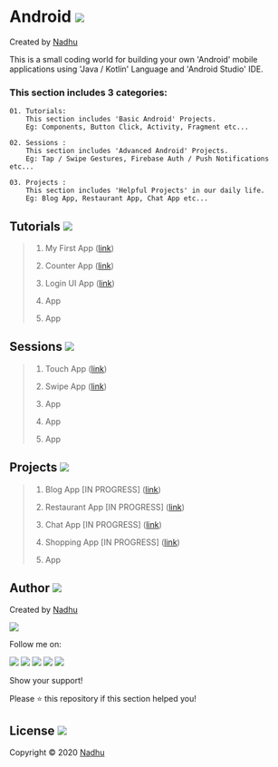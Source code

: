 # Android [<img src="https://github.com/iamnadhu/n14-icons/blob/master/android-icon.png">](https://github.com/iamnadhu/n14-android)
Created by [Nadhu](https://github.com/iamnadhu)

This is a small coding world for building your own 'Android' mobile applications using 'Java / Kotlin' Language and 'Android Studio' IDE.


### This section includes 3 categories:
```
01. Tutorials: 
    This section includes 'Basic Android' Projects. 
    Eg: Components, Button Click, Activity, Fragment etc...
    
02. Sessions : 
    This section includes 'Advanced Android' Projects. 
    Eg: Tap / Swipe Gestures, Firebase Auth / Push Notifications etc...

03. Projects : 
    This section includes 'Helpful Projects' in our daily life. 
    Eg: Blog App, Restaurant App, Chat App etc...
```


## Tutorials [<img src="https://github.com/iamnadhu/n14-icons/blob/master/tutorials-icon.png">](https://github.com/iamnadhu/n14-android)

> 01. My First App ([link](https://github.com/iamnadhu/n14-android/tree/master/Tutorials/My%20First%20App))
>
> 02. Counter App ([link](https://github.com/iamnadhu/n14-android/tree/master/Tutorials/Counter%20App))
>
> 03. Login UI App ([link](https://github.com/iamnadhu/n14-android/tree/master/Tutorials/Login%20UI%20App))
>
> 04. App
>
> 05. App


## Sessions [<img src="https://github.com/iamnadhu/n14-icons/blob/master/sessions-icon.png">](https://github.com/iamnadhu/n14-android)

> 01. Touch App ([link](https://github.com/iamnadhu/n14-android/tree/master/Sessions/Touch%20App))
>
> 02. Swipe App ([link](https://github.com/iamnadhu/n14-android/tree/master/Sessions/Swipe%20App))
>
> 03. App
>
> 04. App
>
> 05. App


## Projects [<img src="https://github.com/iamnadhu/n14-icons/blob/master/projects-icon.png">](https://github.com/iamnadhu/n14-android)

> 01. Blog App [IN PROGRESS] ([link](https://github.com/iamnadhu/n14-android/tree/master/Projects/Blog%20App))
>
> 02. Restaurant App [IN PROGRESS] ([link](https://github.com/iamnadhu/n14-android/tree/master/Projects/Restaurant%20App))
>
> 03. Chat App [IN PROGRESS] ([link](https://github.com/iamnadhu/n14-android/tree/master/Projects/Chat%20App))
>
> 04. Shopping App [IN PROGRESS] ([link](https://github.com/iamnadhu/n14-android/tree/master/Projects/Shopping%20App))
>
> 05. App


## Author [<img src="https://github.com/iamnadhu/n14-icons/blob/master/auther-icon.png">](https://github.com/iamnadhu)
Created by [Nadhu](https://github.com/iamnadhu)

[<img src="https://github.com/iamnadhu/n14-icons/blob/master/nadhu-pic.jpg">](https://github.com/iamnadhu)

Follow me on: 

[<img src="https://github.com/iamnadhu/n14-icons/blob/master/instagram-icon.png">](https://www.instagram.com/iamnadhu/)
[<img src="https://github.com/iamnadhu/n14-icons/blob/master/whatsapp-icon.png">](https://api.whatsapp.com/send?phone=917293451396&lang=en)
[<img src="https://github.com/iamnadhu/n14-icons/blob/master/facebook-icon.png">](https://www.facebook.com/iamnadhu/)
[<img src="https://github.com/iamnadhu/n14-icons/blob/master/linkedin-icon.png">](https://www.linkedin.com/in/iamnadhu/)
[<img src="https://github.com/iamnadhu/n14-icons/blob/master/telegram-icon.png">](https://t.me/iamnadhu)

Show your support!

Please ⭐️   this repository if this section helped you!


## License [<img src="https://github.com/iamnadhu/n14-icons/blob/master/license-icon.png">](https://github.com/iamnadhu/n14-android)
Copyright © 2020 [Nadhu](https://github.com/iamnadhu)
